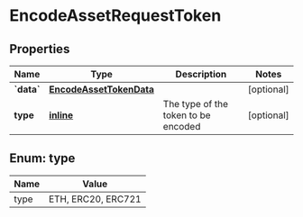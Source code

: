 
# EncodeAssetRequestToken

## Properties
Name | Type | Description | Notes
------------ | ------------- | ------------- | -------------
**&#x60;data&#x60;** | [**EncodeAssetTokenData**](EncodeAssetTokenData.md) |  |  [optional]
**type** | [**inline**](#Type) | The type of the token to be encoded |  [optional]


<a name="Type"></a>
## Enum: type
Name | Value
---- | -----
type | ETH, ERC20, ERC721



